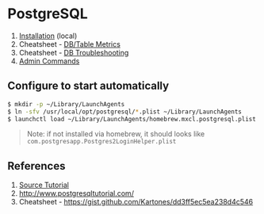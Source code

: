 # PostgreSQL

1. [Installation](./local-installation.md) (local)
2. Cheatsheet - [DB/Table Metrics](./tips/db-metrics.md)
3. Cheatsheet - [DB Troubleshooting](./tips/troubleshooting.md)
4. [Admin Commands](./administration/index.md)

## Configure to start automatically

```sh
$ mkdir -p ~/Library/LaunchAgents
$ ln -sfv /usr/local/opt/postgresql/*.plist ~/Library/LaunchAgents
$ launchctl load ~/Library/LaunchAgents/homebrew.mxcl.postgresql.plist
```

> Note: if not installed via homebrew, it should looks like `com.postgresapp.Postgres2LoginHelper.plist`

## References

1. [Source Tutorial](https://www.codementor.io/devops/tutorial/getting-started-postgresql-server-mac-osx)
2. http://www.postgresqltutorial.com/
3. Cheatsheet - https://gist.github.com/Kartones/dd3ff5ec5ea238d4c546
